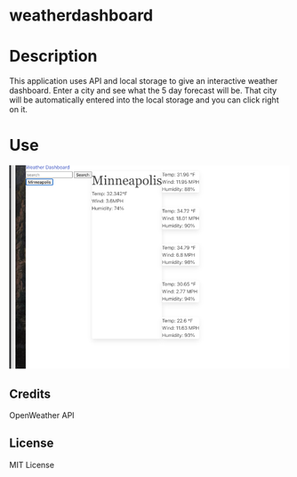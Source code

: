 # weatherdashboard 
# Description 

This application uses API and local storage to give an interactive weather dashboard. Enter a city and see what the 5 day forecast will be. That city will be automatically entered into the local storage and you can click right on it. 

# Use 

![alt text](assets/Screenshot%202022-12-11%20at%206.13.41%20PM.png) 

## Credits 

OpenWeather API 

## License 

MIT License
